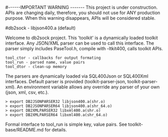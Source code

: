 #------IMPORTANT WARNING -------
This project is under construction. APIs are changing daily, therefore, you should not use for ANY production purpose. 
When this warning disappears, APIs will be considered stable.

#db2sock - libjson400.a (default)

Welcome to db2sock project. This 'toolkit' is a dynamically loaded toolkit interface. 
Any JSON/XML parser can be used to call this interface.
The parser simply includes PaseTool.h, compile with -ltkit400, calls toolkit APIs.

```
tool_ctor - callbacks for output formating
tool_run - parsed name, value pairs
tool_dtor - clean-up memory
```

The parsers are dynamically loaded via SQL400Json or SQL400Xml interfaces. 
Default parser is provided (toolkit-parser-json, toolkit-parser-xml).
An environment variable allows any override any parser of your own (json, xml, csv, etc.).

```
> export DB2JSONPARSER32 libjson400.a(shr.o)
> export DB2JSONPARSER64 libjson400.a(shr_64.o)
> export DB2XMLPARSER32 libxml400.a(shr.o)
> export DB2XMLPARSER64 libxml400.a(shr_64.o)
```

Formal interface to tool_run is simple key, value pairs.
See toolkit-base/README.md for details.

